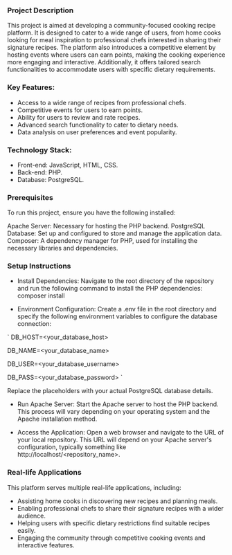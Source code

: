 ### Project Description

This project is aimed at developing a community-focused cooking recipe platform. It is designed to cater to a wide range of users, from home cooks looking for meal inspiration to professional chefs interested in sharing their signature recipes. The platform also introduces a competitive element by hosting events where users can earn points, making the cooking experience more engaging and interactive. Additionally, it offers tailored search functionalities to accommodate users with specific dietary requirements.

### Key Features:

- Access to a wide range of recipes from professional chefs.
- Competitive events for users to earn points.
- Ability for users to review and rate recipes.
- Advanced search functionality to cater to dietary needs.
- Data analysis on user preferences and event popularity.

### Technology Stack:

- Front-end: JavaScript, HTML, CSS.
- Back-end: PHP.
- Database: PostgreSQL.

### Prerequisites

To run this project, ensure you have the following installed:

Apache Server: Necessary for hosting the PHP backend.
PostgreSQL Database: Set up and configured to store and manage the application data.
Composer: A dependency manager for PHP, used for installing the necessary libraries and dependencies.

### Setup Instructions

- Install Dependencies: Navigate to the root directory of the repository and run the following command to install the PHP dependencies:
composer install

- Environment Configuration: Create a .env file in the root directory and specify the following environment variables to configure the database connection:

` DB_HOST=<your_database_host> 

DB_NAME=<your_database_name> 

DB_USER=<your_database_username> 

DB_PASS=<your_database_password> `

Replace the placeholders with your actual PostgreSQL database details.

- Run Apache Server: Start the Apache server to host the PHP backend. This process will vary depending on your operating system and the Apache installation method.

- Access the Application: Open a web browser and navigate to the URL of your local repository. This URL will depend on your Apache server's configuration, typically something like http://localhost/<repository_name>.

### Real-life Applications
This platform serves multiple real-life applications, including:

- Assisting home cooks in discovering new recipes and planning meals.
- Enabling professional chefs to share their signature recipes with a wider audience.
- Helping users with specific dietary restrictions find suitable recipes easily.
- Engaging the community through competitive cooking events and interactive features.
